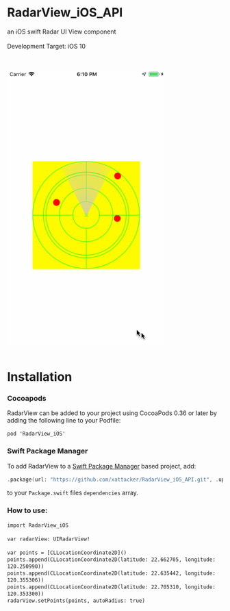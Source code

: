 # RadarView_iOS_API
an iOS swift Radar UI View component 
<br><br>
Development Target: iOS 10
<br><br><br>

![avatar](/rm_res/record.gif)<br><br>


# Installation

### Cocoapods
RadarView can be added to your project using CocoaPods 0.36 or later by adding the following line to your Podfile:
```
pod 'RadarView_iOS'
```
### Swift Package Manager
To add RadarView to a [Swift Package Manager](https://swift.org/package-manager/) based project, add:

```swift
.package(url: "https://github.com/xattacker/RadarView_iOS_API.git", .upToNextMajor(from: "1.0.1")),
```
to your `Package.swift` files `dependencies` array.



### How to use:

```
import RadarView_iOS

var radarView: UIRadarView!

var points = [CLLocationCoordinate2D]()
points.append(CLLocationCoordinate2D(latitude: 22.662705, longitude: 120.250990))
points.append(CLLocationCoordinate2D(latitude: 22.635442, longitude: 120.355306))
points.append(CLLocationCoordinate2D(latitude: 22.705310, longitude: 120.353300))
radarView.setPoints(points, autoRadius: true)
```

